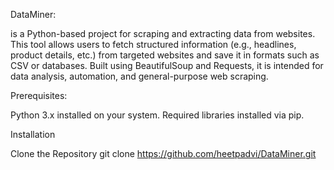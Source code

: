 DataMiner: 

is a Python-based project for scraping and extracting data from websites. This tool allows users to fetch structured information (e.g., headlines, product details, etc.) from targeted websites and save it in formats such as CSV or databases. Built using BeautifulSoup and Requests, it is intended for data analysis, automation, and general-purpose web scraping.

Prerequisites:

Python 3.x installed on your system.
Required libraries installed via pip.


Installation

Clone the Repository git clone https://github.com/heetpadvi/DataMiner.git
